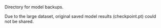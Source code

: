 Directory for model backups.

Due to the large dataset, original saved model results (checkpoint.pt) could not be shared.